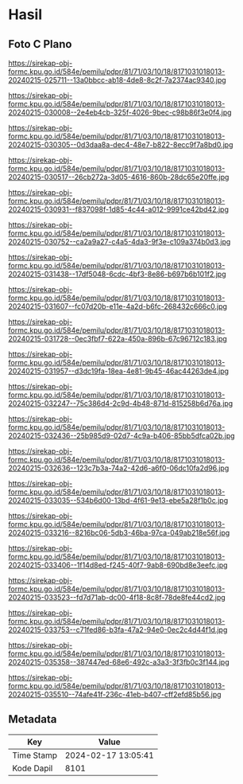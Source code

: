 # Hasil

## Foto C Plano

https://sirekap-obj-formc.kpu.go.id/584e/pemilu/pdpr/81/71/03/10/18/8171031018013-20240215-025711--13a0bbcc-ab18-4de8-8c2f-7a2374ac9340.jpg

https://sirekap-obj-formc.kpu.go.id/584e/pemilu/pdpr/81/71/03/10/18/8171031018013-20240215-030008--2e4eb4cb-325f-4026-9bec-c98b86f3e0f4.jpg

https://sirekap-obj-formc.kpu.go.id/584e/pemilu/pdpr/81/71/03/10/18/8171031018013-20240215-030305--0d3daa8a-dec4-48e7-b822-8ecc9f7a8bd0.jpg

https://sirekap-obj-formc.kpu.go.id/584e/pemilu/pdpr/81/71/03/10/18/8171031018013-20240215-030517--26cb272a-3d05-4616-860b-28dc65e20ffe.jpg

https://sirekap-obj-formc.kpu.go.id/584e/pemilu/pdpr/81/71/03/10/18/8171031018013-20240215-030931--f837098f-1d85-4c44-a012-9991ce42bd42.jpg

https://sirekap-obj-formc.kpu.go.id/584e/pemilu/pdpr/81/71/03/10/18/8171031018013-20240215-030752--ca2a9a27-c4a5-4da3-9f3e-c109a374b0d3.jpg

https://sirekap-obj-formc.kpu.go.id/584e/pemilu/pdpr/81/71/03/10/18/8171031018013-20240215-031438--17df5048-6cdc-4bf3-8e86-b697b6b101f2.jpg

https://sirekap-obj-formc.kpu.go.id/584e/pemilu/pdpr/81/71/03/10/18/8171031018013-20240215-031607--fc07d20b-e11e-4a2d-b6fc-268432c666c0.jpg

https://sirekap-obj-formc.kpu.go.id/584e/pemilu/pdpr/81/71/03/10/18/8171031018013-20240215-031728--0ec3fbf7-622a-450a-896b-67c96712c183.jpg

https://sirekap-obj-formc.kpu.go.id/584e/pemilu/pdpr/81/71/03/10/18/8171031018013-20240215-031957--d3dc19fa-18ea-4e81-9b45-46ac44263de4.jpg

https://sirekap-obj-formc.kpu.go.id/584e/pemilu/pdpr/81/71/03/10/18/8171031018013-20240215-032247--75c386d4-2c9d-4b48-871d-815258b6d76a.jpg

https://sirekap-obj-formc.kpu.go.id/584e/pemilu/pdpr/81/71/03/10/18/8171031018013-20240215-032436--25b985d9-02d7-4c9a-b406-85bb5dfca02b.jpg

https://sirekap-obj-formc.kpu.go.id/584e/pemilu/pdpr/81/71/03/10/18/8171031018013-20240215-032636--123c7b3a-74a2-42d6-a6f0-06dc10fa2d96.jpg

https://sirekap-obj-formc.kpu.go.id/584e/pemilu/pdpr/81/71/03/10/18/8171031018013-20240215-033035--534b6d00-13bd-4f61-9e13-ebe5a28f1b0c.jpg

https://sirekap-obj-formc.kpu.go.id/584e/pemilu/pdpr/81/71/03/10/18/8171031018013-20240215-033216--8216bc06-5db3-46ba-97ca-049ab218e56f.jpg

https://sirekap-obj-formc.kpu.go.id/584e/pemilu/pdpr/81/71/03/10/18/8171031018013-20240215-033406--1f14d8ed-f245-40f7-9ab8-690bd8e3eefc.jpg

https://sirekap-obj-formc.kpu.go.id/584e/pemilu/pdpr/81/71/03/10/18/8171031018013-20240215-033523--fd7d71ab-dc00-4f18-8c8f-78de8fe44cd2.jpg

https://sirekap-obj-formc.kpu.go.id/584e/pemilu/pdpr/81/71/03/10/18/8171031018013-20240215-033753--c71fed86-b3fa-47a2-94e0-0ec2c4d44f1d.jpg

https://sirekap-obj-formc.kpu.go.id/584e/pemilu/pdpr/81/71/03/10/18/8171031018013-20240215-035358--387447ed-68e6-492c-a3a3-3f3fb0c3f144.jpg

https://sirekap-obj-formc.kpu.go.id/584e/pemilu/pdpr/81/71/03/10/18/8171031018013-20240215-035510--74afe41f-236c-41eb-b407-cff2efd85b56.jpg


## Metadata

| Key        | Value               |
| ---------- | ------------------- |
| Time Stamp | 2024-02-17 13:05:41 |
| Kode Dapil | 8101                |



